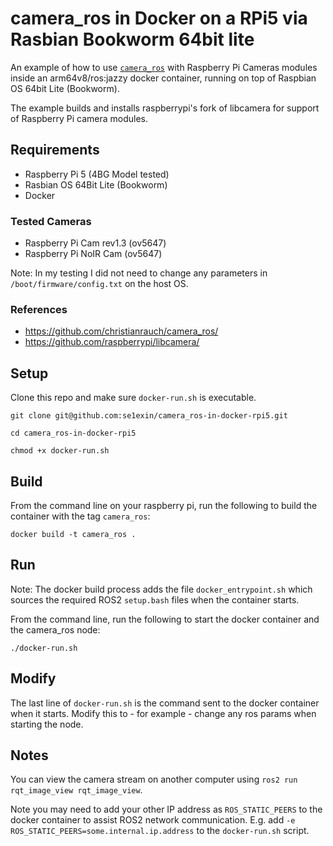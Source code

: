 # camera_ros in Docker on a RPi5 via Rasbian Bookworm 64bit lite

An example of how to use [`camera_ros`](https://github.com/christianrauch/camera_ros/) with Raspberry Pi Cameras modules inside an arm64v8/ros:jazzy docker container, running on top of Raspbian OS 64bit Lite (Bookworm).

The example builds and installs raspberrypi's fork of libcamera for support of Raspberry Pi camera modules.

## Requirements

- Raspberry Pi 5 (4BG Model tested)
- Rasbian OS 64Bit Lite (Bookworm)
- Docker

### Tested Cameras
- Raspberry Pi Cam rev1.3 (ov5647)
- Raspberry Pi NoIR Cam (ov5647)

Note: In my testing I did not need to change any parameters in `/boot/firmware/config.txt` on the host OS.

### References
 - https://github.com/christianrauch/camera_ros/
 - https://github.com/raspberrypi/libcamera/

## Setup

Clone this repo and make sure `docker-run.sh` is executable.

```
git clone git@github.com:se1exin/camera_ros-in-docker-rpi5.git

cd camera_ros-in-docker-rpi5

chmod +x docker-run.sh

```

## Build
From the command line on your raspberry pi, run the following to build the container with the tag `camera_ros`:

```
docker build -t camera_ros .
```

## Run
Note: The docker build process adds the file `docker_entrypoint.sh` which sources the required ROS2 `setup.bash` files when the container starts.

From the command line, run the following to start the docker container and the camera_ros node:

```
./docker-run.sh
```


## Modify
The last line of `docker-run.sh` is the command sent to the docker container when it starts. Modify this to - for example - change any ros params when starting the node.

## Notes
You can view the camera stream on another computer using `ros2 run rqt_image_view rqt_image_view`.

Note you may need to add your other IP address as `ROS_STATIC_PEERS` to the docker container to assist ROS2 network communication. E.g. add `-e ROS_STATIC_PEERS=some.internal.ip.address` to the `docker-run.sh` script.  